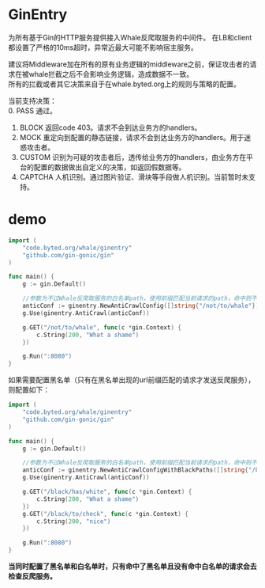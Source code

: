 # GinEntry
为所有基于Gin的HTTP服务提供接入Whale反爬取服务的中间件。 
在LB和client都设置了严格的10ms超时，异常近最大可能不影响宿主服务。  
   
建议将Middleware加在所有的原有业务逻辑的middleware之前，保证攻击者的请求在被whale拦截之后不会影响业务逻辑，造成数据不一致。  
所有的拦截或者其它决策来自于在whale.byted.org上的规则与策略的配置。  
  
当前支持决策：  
0. PASS 通过。
1. BLOCK 返回code 403。请求不会到达业务方的handlers。  
2. MOCK 重定向到配置的静态链接，请求不会到达业务方的handlers。用于迷惑攻击者。  
3. CUSTOM 识别为可疑的攻击者后，透传给业务方的handlers，由业务方在平台的配置的数据做出自定义的决策，如返回假数据等。  
4. CAPTCHA 人机识别。通过图片验证、滑块等手段做人机识别。当前暂时未支持。  
  
# demo
```go
import (
    "code.byted.org/whale/ginentry"
    "github.com/gin-gonic/gin"
)

func main() {
    g := gin.Default()

    //参数为不过Whale反爬取服务的白名单path，使用前缀匹配当前请求的path，命中则不过反爬取服务
    anticConf := ginentry.NewAntiCrawlConfig([]string{"/not/to/whale"})
    g.Use(ginentry.AntiCrawl(anticConf))

    g.GET("/not/to/whale", func(c *gin.Context) {
        c.String(200, "What a shame")
    })

    g.Run(":8080")
}
```
  
如果需要配置黑名单（只有在黑名单出现的url前缀匹配的请求才发送反爬服务），则配置如下：  
```go
import (
    "code.byted.org/whale/ginentry"
    "github.com/gin-gonic/gin"
)

func main() {
    g := gin.Default()

    //参数为不过Whale反爬取服务的白名单path，使用前缀匹配当前请求的path，命中则不过反爬取服务
    anticConf := ginentry.NewAntiCrawlConfigWithBlackPaths([]string{"/black/has/white"}, []string{"/black"})
    g.Use(ginentry.AntiCrawl(anticConf))

    g.GET("/black/has/white", func(c *gin.Context) {
        c.String(200, "What a shame")
    })
    g.GET("/black/to/check", func(c *gin.Context) {
        c.String(200, "nice")
    })

    g.Run(":8080")
}
```
  
__当同时配置了黑名单和白名单时，只有命中了黑名单且没有命中白名单的请求会去检查反爬服务。__